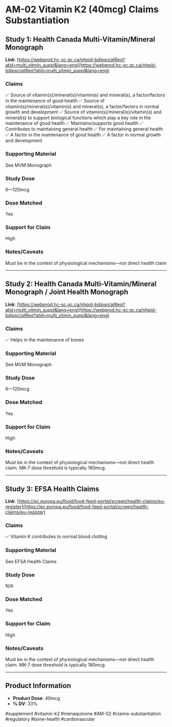 # AM-02 Vitamin K2 (40mcg) Claims Substantiation

## Study 1: Health Canada Multi-Vitamin/Mineral Monograph
**Link**: [https://webprod.hc-sc.gc.ca/nhpid-bdipsn/atReq?atid=multi_vitmin_suppl&lang=eng](https://webprod.hc-sc.gc.ca/nhpid-bdipsn/atReq?atid=multi_vitmin_suppl&lang=eng)

### Claims
✅ Source of vitamin(s)/mineral(s)/vitamin(s) and mineral(s), a factor/factors in the maintenance of good health
✅ Source of vitamin(s)/mineral(s)/vitamin(s) and mineral(s), a factor/factors in normal growth and development
✅ Source of vitamin(s)/mineral(s)/vitamin(s) and mineral(s) to support biological functions which play a key role in the maintenance of good health
✅ Maintains/supports good health
✅ Contributes to maintaining general health
✅ For maintaining general health
✅ A factor in the maintenance of good health
✅ A factor in normal growth and development

### Supporting Material
See MVM Monograph

### Study Dose
6—120mcg

### Dose Matched
Yes

### Support for Claim
High

### Notes/Caveats
Must be in the context of physiological mechanisms—not direct health claim

---

## Study 2: Health Canada Multi-Vitamin/Mineral Monograph / Joint Health Monograph
**Link**: [https://webprod.hc-sc.gc.ca/nhpid-bdipsn/atReq?atid=multi_vitmin_suppl&lang=eng](https://webprod.hc-sc.gc.ca/nhpid-bdipsn/atReq?atid=multi_vitmin_suppl&lang=eng)

### Claims
✅ Helps in the maintenance of bones

### Supporting Material
See MVM Monograph

### Study Dose
6—120mcg

### Dose Matched
Yes

### Support for Claim
High

### Notes/Caveats
Must be in the context of physiological mechanisms—not direct health claim. MK-7 dose threshold is typically 180mcg.

---

## Study 3: EFSA Health Claims
**Link**: [https://ec.europa.eu/food/food-feed-portal/screen/health-claims/eu-register](https://ec.europa.eu/food/food-feed-portal/screen/health-claims/eu-register)

### Claims
✅ Vitamin K contributes to normal blood clotting

### Supporting Material
See EFSA Health Claims

### Study Dose
N/A

### Dose Matched
Yes

### Support for Claim
High

### Notes/Caveats
Must be in the context of physiological mechanisms—not direct health claim. MK-7 dose threshold is typically 180mcg.

---

## Product Information
- **Product Dose**: 40mcg
- **% DV**: 33%

#supplement #vitamin-k2 #menaquinone #AM-02 #claims-substantiation #regulatory #bone-health #cardiovascular